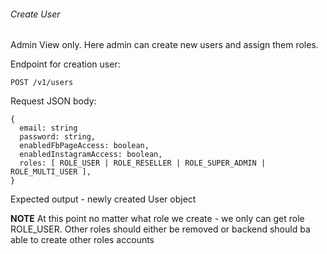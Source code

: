 ###### Create User

Admin View only.
Here admin can create new users and assign them roles.

Endpoint for creation user:

```
POST /v1/users
```

Request JSON body:

```
{
  email: string
  password: string,
  enabledFbPageAccess: boolean,
  enabledInstagramAccess: boolean,
  roles: [ ROLE_USER | ROLE_RESELLER | ROLE_SUPER_ADMIN | ROLE_MULTI_USER ],
}
```

Expected output - newly created User object


**NOTE** At this point no matter what role we create - we only can get role ROLE_USER.
Other roles should either be removed or backend should ba able to create other roles accounts